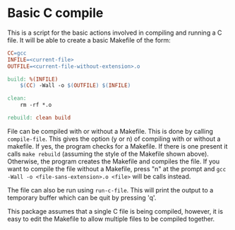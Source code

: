 # Basic C compile

This is a script for the basic actions involved in compiling and running a C file.
It will be able to create a basic Makefile of the form:


``` Makefile
CC=gcc
INFILE=<current-file>
OUTFILE=<current-file-without-extension>.o

build: %(INFILE)
    $(CC) -Wall -o $(OUTFILE) $(INFILE)

clean:
    rm -rf *.o

rebuild: clean build
```

File can be compiled with or without a Makefile. This is done by calling
`compile-file`. This gives the option (y or n) of compiling with or without
a makefile. If yes, the program checks for a Makefile. If there is one present
it calls `make rebuild` (assuming the style of the  Makefile shown above).
Otherwise, the program creates the Makefile and compiles the file. If you want
to compile the file without a Makefile, press "n" at the prompt and
`gcc -Wall -o <file-sans-extension>.o <file>` will be calls instead.

The file can also be run using  `run-c-file`. This will print the
output to a temporary buffer which can be quit by pressing 'q'.

This package assumes that a single C file is being compiled, however, it is easy
to edit the Makefile to allow multiple files to be compiled together.
